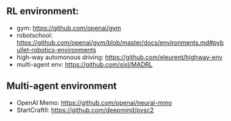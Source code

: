 ## RL environment:
* gym: https://github.com/openai/gym
* robotschool: https://github.com/openai/gym/blob/master/docs/environments.md#pybullet-robotics-environments
* high-way automonous driving: https://github.com/eleurent/highway-env
* multi-agent env: https://github.com/sisl/MADRL

## Multi-agent environment
* OpenAI Memo: https://github.com/openai/neural-mmo
* StartCraftII: https://github.com/deepmind/pysc2
